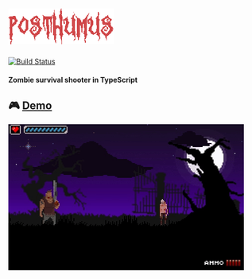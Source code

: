 # ![Posthumus](./src/assets/images/logo.png) 
 [![Build Status](https://app.travis-ci.com/praghus/posthumus.svg?branch=main)](https://app.travis-ci.com/praghus/posthumus)
#### Zombie survival shooter in TypeScript

## :video_game: [Demo](https://praghus.github.io/posthumus/)
[![Gameplay](./src/assets/images/capture.gif)](https://praghus.github.io/posthumus/)


